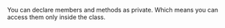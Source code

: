 You can declare members and methods as private. Which means you can access them only inside the class.
